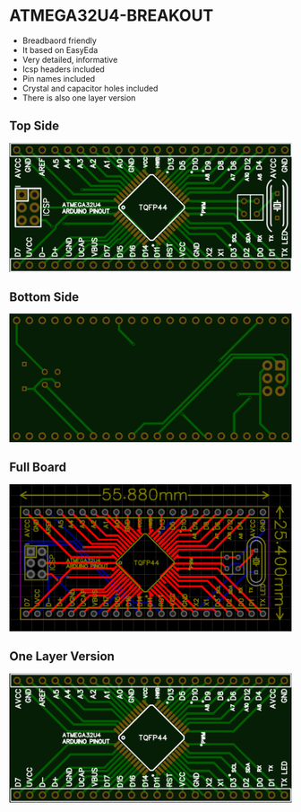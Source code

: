 # ATMEGA32U4-BREAKOUT

* Breadbaord friendly
* It based on EasyEda
* Very detailed, informative
* Icsp headers included
* Pin names included
* Crystal and capacitor holes included
* There is also one layer version

## Top Side
![alt text](top.png)

## Bottom Side
![alt text](bottom.png)

## Full Board
![alt text](pcb.png)

## One Layer Version
![alt text](just_one_layer.png)
